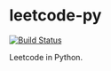 # leetcode-py

[![Build Status](https://app.travis-ci.com/dantin/leetcode-py.svg?branch=main)](https://app.travis-ci.com/dantin/leetcode-py)

Leetcode in Python.
